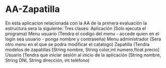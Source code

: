 # AA-Zapatilla
En esta aplicacion relacionada con la AA de la primera evaluación la estructura sera la siguiente:
  Tres clases:
    Aplicación (Solo ejecuta el programa)
    Menu usuario (Tendra el codigo del menu - accede quien en el login sea usuario - ponga nombre y contraseña)
    Menu administrador (Sera otro menu en el que se podra modificar el catalogo)
    Zapatilla (Tendra modelos de zapatillas [String nombre, String color,int numero,float precio]
    Usuario (Tendra que iniciar sesión al inicio de la aplicación [String nombre, String DNI, String dirección, int teléfono)
